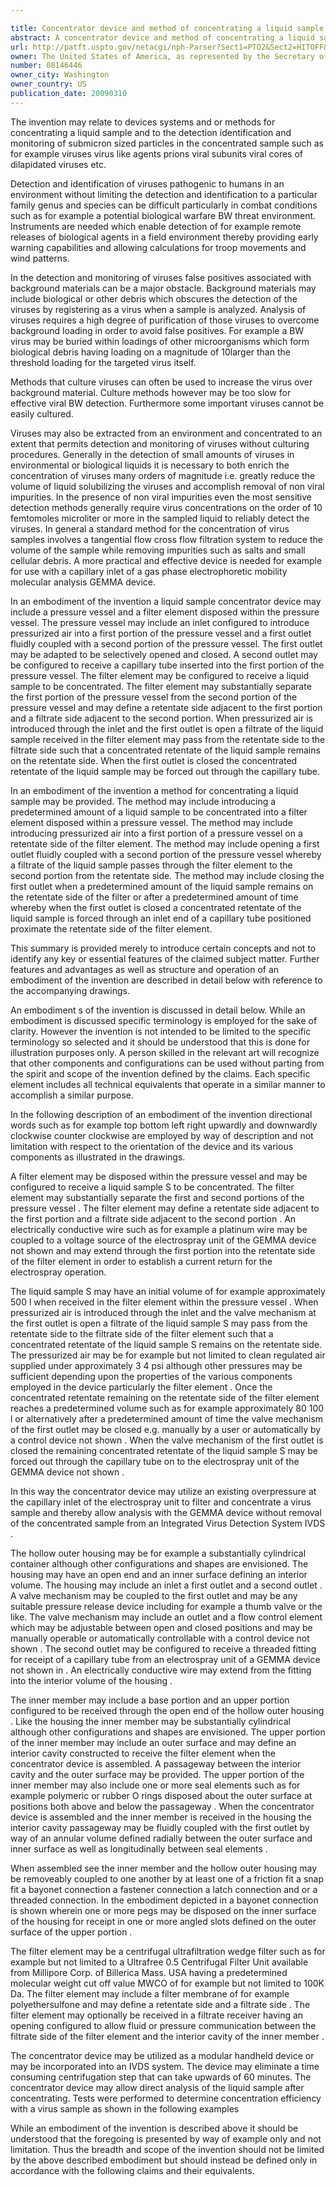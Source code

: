 ```yaml
---

title: Concentrator device and method of concentrating a liquid sample
abstract: A concentrator device and method of concentrating a liquid sample may be provided. The concentrator device may include a pressure vessel and a filter element disposed within the pressure vessel. The pressure vessel may include an inlet configured to introduce pressurized air into a first portion of the pressure vessel and a first outlet fluidly coupled with a second portion of the pressure vessel. The first outlet may be adapted to be selectively opened and closed. A second outlet may be configured to receive a capillary tube inserted into the first portion of the pressure vessel. The filter element may be configured to receive a liquid sample to be concentrated. The filter element may substantially separate the first portion of the pressure vessel from the second portion of the pressure vessel and may define a retentate side adjacent to the first portion and a filtrate side adjacent to the second portion. When pressurized air is introduced through the inlet and the first outlet is open, a filtrate of the liquid sample received in the filter element may pass from the retentate side to the filtrate side such that a concentrated retentate of the liquid sample remains on the retentate side. When the first outlet is closed, the concentrated retentate of the liquid sample may be forced out through the capillary tube.
url: http://patft.uspto.gov/netacgi/nph-Parser?Sect1=PTO2&Sect2=HITOFF&p=1&u=%2Fnetahtml%2FPTO%2Fsearch-adv.htm&r=1&f=G&l=50&d=PALL&S1=08146446&OS=08146446&RS=08146446
owner: The United States of America, as represented by the Secretary of the Army
number: 08146446
owner_city: Washington
owner_country: US
publication_date: 20090310
---
```

The invention may relate to devices systems and or methods for concentrating a liquid sample and to the detection identification and monitoring of submicron sized particles in the concentrated sample such as for example viruses virus like agents prions viral subunits viral cores of dilapidated viruses etc.

Detection and identification of viruses pathogenic to humans in an environment without limiting the detection and identification to a particular family genus and species can be difficult particularly in combat conditions such as for example a potential biological warfare BW threat environment. Instruments are needed which enable detection of for example remote releases of biological agents in a field environment thereby providing early warning capabilities and allowing calculations for troop movements and wind patterns.

In the detection and monitoring of viruses false positives associated with background materials can be a major obstacle. Background materials may include biological or other debris which obscures the detection of the viruses by registering as a virus when a sample is analyzed. Analysis of viruses requires a high degree of purification of those viruses to overcome background loading in order to avoid false positives. For example a BW virus may be buried within loadings of other microorganisms which form biological debris having loading on a magnitude of 10larger than the threshold loading for the targeted virus itself.

Methods that culture viruses can often be used to increase the virus over background material. Culture methods however may be too slow for effective viral BW detection. Furthermore some important viruses cannot be easily cultured.

Viruses may also be extracted from an environment and concentrated to an extent that permits detection and monitoring of viruses without culturing procedures. Generally in the detection of small amounts of viruses in environmental or biological liquids it is necessary to both enrich the concentration of viruses many orders of magnitude i.e. greatly reduce the volume of liquid solubilizing the viruses and accomplish removal of non viral impurities. In the presence of non viral impurities even the most sensitive detection methods generally require virus concentrations on the order of 10 femtomoles microliter or more in the sampled liquid to reliably detect the viruses. In general a standard method for the concentration of virus samples involves a tangential flow cross flow filtration system to reduce the volume of the sample while removing impurities such as salts and small cellular debris. A more practical and effective device is needed for example for use with a capillary inlet of a gas phase electrophoretic mobility molecular analysis GEMMA device.

In an embodiment of the invention a liquid sample concentrator device may include a pressure vessel and a filter element disposed within the pressure vessel. The pressure vessel may include an inlet configured to introduce pressurized air into a first portion of the pressure vessel and a first outlet fluidly coupled with a second portion of the pressure vessel. The first outlet may be adapted to be selectively opened and closed. A second outlet may be configured to receive a capillary tube inserted into the first portion of the pressure vessel. The filter element may be configured to receive a liquid sample to be concentrated. The filter element may substantially separate the first portion of the pressure vessel from the second portion of the pressure vessel and may define a retentate side adjacent to the first portion and a filtrate side adjacent to the second portion. When pressurized air is introduced through the inlet and the first outlet is open a filtrate of the liquid sample received in the filter element may pass from the retentate side to the filtrate side such that a concentrated retentate of the liquid sample remains on the retentate side. When the first outlet is closed the concentrated retentate of the liquid sample may be forced out through the capillary tube.

In an embodiment of the invention a method for concentrating a liquid sample may be provided. The method may include introducing a predetermined amount of a liquid sample to be concentrated into a filter element disposed within a pressure vessel. The method may include introducing pressurized air into a first portion of a pressure vessel on a retentate side of the filter element. The method may include opening a first outlet fluidly coupled with a second portion of the pressure vessel whereby a filtrate of the liquid sample passes through the filter element to the second portion from the retentate side. The method may include closing the first outlet when a predetermined amount of the liquid sample remains on the retentate side of the filter or after a predetermined amount of time whereby when the first outlet is closed a concentrated retentate of the liquid sample is forced through an inlet end of a capillary tube positioned proximate the retentate side of the filter element.

This summary is provided merely to introduce certain concepts and not to identify any key or essential features of the claimed subject matter. Further features and advantages as well as structure and operation of an embodiment of the invention are described in detail below with reference to the accompanying drawings.

An embodiment s of the invention is discussed in detail below. While an embodiment is discussed specific terminology is employed for the sake of clarity. However the invention is not intended to be limited to the specific terminology so selected and it should be understood that this is done for illustration purposes only. A person skilled in the relevant art will recognize that other components and configurations can be used without parting from the spirit and scope of the invention defined by the claims. Each specific element includes all technical equivalents that operate in a similar manner to accomplish a similar purpose.

In the following description of an embodiment of the invention directional words such as for example top bottom left right upwardly and downwardly clockwise counter clockwise are employed by way of description and not limitation with respect to the orientation of the device and its various components as illustrated in the drawings.

A filter element may be disposed within the pressure vessel and may be configured to receive a liquid sample S to be concentrated. The filter element may substantially separate the first and second portions of the pressure vessel . The filter element may define a retentate side adjacent to the first portion and a filtrate side adjacent to the second portion . An electrically conductive wire such as for example a platinum wire may be coupled to a voltage source of the electrospray unit of the GEMMA device not shown and may extend through the first portion into the retentate side of the filter element in order to establish a current return for the electrospray operation.

The liquid sample S may have an initial volume of for example approximately 500 l when received in the filter element within the pressure vessel . When pressurized air is introduced through the inlet and the valve mechanism at the first outlet is open a filtrate of the liquid sample S may pass from the retentate side to the filtrate side of the filter element such that a concentrated retentate of the liquid sample S remains on the retentate side. The pressurized air may be for example but not limited to clean regulated air supplied under approximately 3 4 psi although other pressures may be sufficient depending upon the properties of the various components employed in the device particularly the filter element . Once the concentrated retentate remaining on the retentate side of the filter element reaches a predetermined volume such as for example approximately 80 100 l or alternatively after a predetermined amount of time the valve mechanism of the first outlet may be closed e.g. manually by a user or automatically by a control device not shown . When the valve mechanism of the first outlet is closed the remaining concentrated retentate of the liquid sample S may be forced out through the capillary tube on to the electrospray unit of the GEMMA device not shown .

In this way the concentrator device may utilize an existing overpressure at the capillary inlet of the electrospray unit to filter and concentrate a virus sample and thereby allow analysis with the GEMMA device without removal of the concentrated sample from an Integrated Virus Detection System IVDS .

The hollow outer housing may be for example a substantially cylindrical container although other configurations and shapes are envisioned. The housing may have an open end and an inner surface defining an interior volume. The housing may include an inlet a first outlet and a second outlet . A valve mechanism may be coupled to the first outlet and may be any suitable pressure release device including for example a thumb valve or the like. The valve mechanism may include an outlet and a flow control element which may be adjustable between open and closed positions and may be manually operable or automatically controllable with a control device not shown . The second outlet may be configured to receive a threaded fitting for receipt of a capillary tube from an electrospray unit of a GEMMA device not shown in . An electrically conductive wire may extend from the fitting into the interior volume of the housing .

The inner member may include a base portion and an upper portion configured to be received through the open end of the hollow outer housing . Like the housing the inner member may be substantially cylindrical although other configurations and shapes are envisioned. The upper portion of the inner member may include an outer surface and may define an interior cavity constructed to receive the filter element when the concentrator device is assembled. A passageway between the interior cavity and the outer surface may be provided. The upper portion of the inner member may also include one or more seal elements such as for example polymeric or rubber O rings disposed about the outer surface at positions both above and below the passageway . When the concentrator device is assembled and the inner member is received in the housing the interior cavity passageway may be fluidly coupled with the first outlet by way of an annular volume defined radially between the outer surface and inner surface as well as longitudinally between seal elements .

When assembled see the inner member and the hollow outer housing may be removeably coupled to one another by at least one of a friction fit a snap fit a bayonet connection a fastener connection a latch connection and or a threaded connection. In the embodiment depicted in a bayonet connection is shown wherein one or more pegs may be disposed on the inner surface of the housing for receipt in one or more angled slots defined on the outer surface of the upper portion .

The filter element may be a centrifugal ultrafiltration wedge filter such as for example but not limited to a Ultrafree 0.5 Centrifugal Filter Unit available from Millipore Corp. of Billerica Mass. USA having a predetermined molecular weight cut off value MWCO of for example but not limited to 100K Da. The filter element may include a filter membrane of for example polyethersulfone and may define a retentate side and a filtrate side . The filter element may optionally be received in a filtrate receiver having an opening configured to allow fluid or pressure communication between the filtrate side of the filter element and the interior cavity of the inner member .

The concentrator device may be utilized as a modular handheld device or may be incorporated into an IVDS system. The device may eliminate a time consuming centrifugation step that can take upwards of 60 minutes. The concentrator device may allow direct analysis of the liquid sample after concentrating. Tests were performed to determine concentration efficiency with a virus sample as shown in the following examples 

While an embodiment of the invention is described above it should be understood that the foregoing is presented by way of example only and not limitation. Thus the breadth and scope of the invention should not be limited by the above described embodiment but should instead be defined only in accordance with the following claims and their equivalents.

